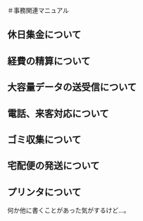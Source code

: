 ＃事務関連マニュアル
## 休日集金について
## 経費の精算について
## 大容量データの送受信について
## 電話、来客対応について
## ゴミ収集について
## 宅配便の発送について
## プリンタについて

何か他に書くことがあった気がするけど...。